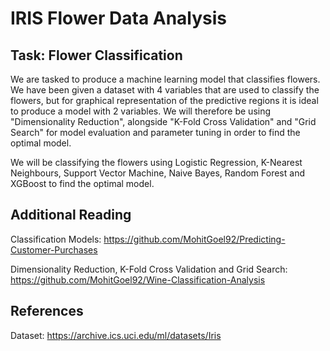 # IRIS Flower Data Analysis

## Task: Flower Classification

We are tasked to produce a machine learning model that classifies flowers. We have been given a dataset with 4 variables that are used to classify the flowers, but for graphical representation of the predictive regions it is ideal to produce a model with 2 variables. We will therefore be using "Dimensionality Reduction", alongside "K-Fold Cross Validation" and "Grid Search" for model evaluation and parameter tuning in order to find the optimal model. 

We will be classifying the flowers using Logistic Regression, K-Nearest Neighbours, Support Vector Machine, Naive Bayes, Random Forest and XGBoost to find the optimal model.

## Additional Reading

Classification Models: https://github.com/MohitGoel92/Predicting-Customer-Purchases

Dimensionality Reduction, K-Fold Cross Validation and Grid Search: https://github.com/MohitGoel92/Wine-Classification-Analysis

## References

Dataset: https://archive.ics.uci.edu/ml/datasets/Iris
